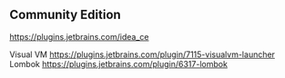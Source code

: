 ## Community Edition

https://plugins.jetbrains.com/idea_ce

Visual VM https://plugins.jetbrains.com/plugin/7115-visualvm-launcher
Lombok https://plugins.jetbrains.com/plugin/6317-lombok
